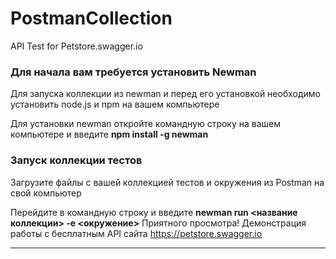 # PostmanCollection
API Test for Petstore.swagger.io
### Для начала вам требуется установить Newman
Для запуска коллекции из newman и перед его установкой необходимо установить node.js и npm на вашем компьютере


Для установки newman откройте командную строку на вашем компьютере и введите 
**npm install -g newman**

### Запуск коллекции тестов
Загрузите файлы c вашей коллекцией тестов и окружения из Postman на свой компьютер


Перейдите в командную строку и введите **newman run  <название коллекции> -e <окружение>**
Приятного просмотра!
Демонстрация работы с бесплатным API сайта https://petstore.swagger.io
_________________________________________________________________________________________

